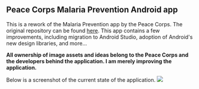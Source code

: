 ## Peace Corps Malaria Prevention Android app

This is a rework of the Malaria Prevention app by the Peace Corps. The original repository can be found [here](https://github.com/peacecorps/malaria-app-android). This app contains a few improvements, including migration to Android Studio, adoption of Android's new design libraries, and more...

**All ownership of image assets and ideas belong to the Peace Corps and the developers behind the application. I am merely improving the application.**

Below is a screenshot of the current state of the application.
![](http://i.imgur.com/Nlh4FTJ.png)
